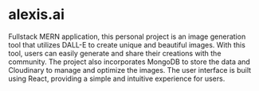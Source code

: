 # alexis.ai
Fullstack MERN application, this personal project is an image generation tool that utilizes DALL-E to create unique and beautiful images. With this tool, users can easily generate and share their creations with the community. The project also incorporates MongoDB to store the data and Cloudinary to manage and optimize the images. The user interface is built using React, providing a simple and intuitive experience for users.
